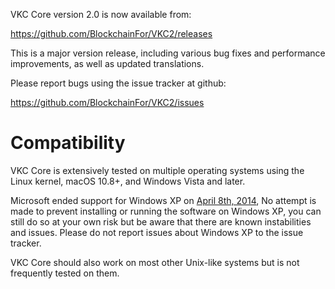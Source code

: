 VKC Core version 2.0 is now available from:

  <https://github.com/BlockchainFor/VKC2/releases>

This is a major version release, including various bug fixes and
performance improvements, as well as updated translations.

Please report bugs using the issue tracker at github:

  <https://github.com/BlockchainFor/VKC2/issues>

Compatibility
==============

VKC Core is extensively tested on multiple operating systems using
the Linux kernel, macOS 10.8+, and Windows Vista and later.

Microsoft ended support for Windows XP on [April 8th, 2014](https://www.microsoft.com/en-us/WindowsForBusiness/end-of-xp-support),
No attempt is made to prevent installing or running the software on Windows XP, you
can still do so at your own risk but be aware that there are known instabilities and issues.
Please do not report issues about Windows XP to the issue tracker.

VKC Core should also work on most other Unix-like systems but is not
frequently tested on them.
